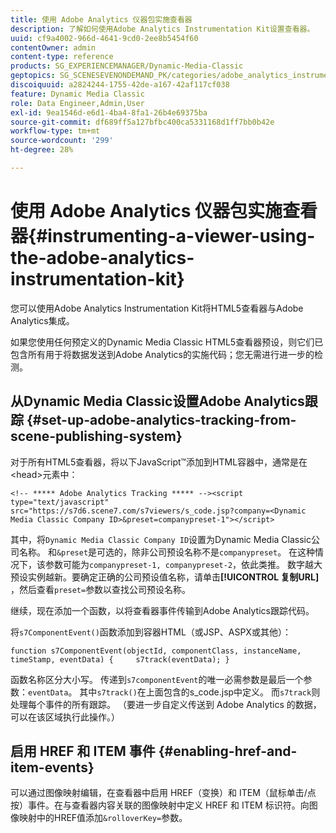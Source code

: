 ```yaml
---
title: 使用 Adobe Analytics 仪器包实施查看器
description: 了解如何使用Adobe Analytics Instrumentation Kit设置查看器。
uuid: cf9a4002-966d-4641-9cd0-2ee8b5454f60
contentOwner: admin
content-type: reference
products: SG_EXPERIENCEMANAGER/Dynamic-Media-Classic
geptopics: SG_SCENESEVENONDEMAND_PK/categories/adobe_analytics_instrumentation_kit
discoiquuid: a2824244-1755-42de-a167-42af117cf038
feature: Dynamic Media Classic
role: Data Engineer,Admin,User
exl-id: 9ea1546d-e6d1-4ba4-8fa1-26b4e69375ba
source-git-commit: df689ff5a127bfbc400ca5331168d1ff7bb0b42e
workflow-type: tm+mt
source-wordcount: '299'
ht-degree: 28%

---
```


# 使用 Adobe Analytics 仪器包实施查看器{#instrumenting-a-viewer-using-the-adobe-analytics-instrumentation-kit}

您可以使用Adobe Analytics Instrumentation Kit将HTML5查看器与Adobe Analytics集成。

如果您使用任何预定义的Dynamic Media Classic HTML5查看器预设，则它们已包含所有用于将数据发送到Adobe Analytics的实施代码；您无需进行进一步的检测。

## 从Dynamic Media Classic设置Adobe Analytics跟踪 {#set-up-adobe-analytics-tracking-from-scene-publishing-system}

对于所有HTML5查看器，将以下JavaScript™添加到HTML容器中，通常是在&lt;head>元素中：

```as3
<!-- ***** Adobe Analytics Tracking ***** --><script type="text/javascript" src="https://s7d6.scene7.com/s7viewers/s_code.jsp?company=<Dynamic Media Classic Company ID>&preset=companypreset-1"></script>
```

其中，将`Dynamic Media Classic Company ID`设置为Dynamic Media Classic公司名称。 和`&preset`是可选的，除非公司预设名称不是`companypreset`。 在这种情况下，该参数可能为`companypreset-1, companypreset-2`，依此类推。 数字越大预设实例越新。要确定正确的公司预设值名称，请单击&#x200B;**[!UICONTROL 复制URL]** ，然后查看`preset=`参数以查找公司预设名称。

继续，现在添加一个函数，以将查看器事件传输到Adobe Analytics跟踪代码。

将`s7ComponentEvent()`函数添加到容器HTML（或JSP、ASPX或其他）：

```as3
function s7ComponentEvent(objectId, componentClass, instanceName, timeStamp, eventData) {     s7track(eventData); }
```

函数名称区分大小写。 传递到`s7componentEvent`的唯一必需参数是最后一个参数：`eventData`。 其中`s7track()`在上面包含的s_code.jsp中定义。 而`s7track`则处理每个事件的所有跟踪。 （要进一步自定义传送到 Adobe Analytics 的数据，可以在该区域执行此操作。）

## 启用 HREF 和 ITEM 事件 {#enabling-href-and-item-events}

可以通过图像映射编辑，在查看器中启用 HREF（变换）和 ITEM（鼠标单击/点按）事件。在与查看器内容关联的图像映射中定义 HREF 和 ITEM 标识符。向图像映射中的HREF值添加`&rolloverKey=`参数。
